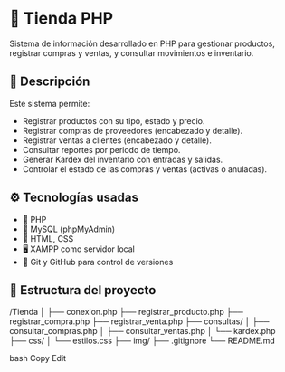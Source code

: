 # 🛒 Tienda PHP

Sistema de información desarrollado en PHP para gestionar productos, registrar compras y ventas, y consultar movimientos e inventario.

## 📌 Descripción

Este sistema permite:
- Registrar productos con su tipo, estado y precio.
- Registrar compras de proveedores (encabezado y detalle).
- Registrar ventas a clientes (encabezado y detalle).
- Consultar reportes por periodo de tiempo.
- Generar Kardex del inventario con entradas y salidas.
- Controlar el estado de las compras y ventas (activas o anuladas).

## ⚙️ Tecnologías usadas

- 🐘 PHP
- 🐬 MySQL (phpMyAdmin)
- 🧰 HTML, CSS
- 🖥️ XAMPP como servidor local
- 📝 Git y GitHub para control de versiones

## 📁 Estructura del proyecto

/Tienda
│
├── conexion.php
├── registrar_producto.php
├── registrar_compra.php
├── registrar_venta.php
├── consultas/
│ ├── consultar_compras.php
│ ├── consultar_ventas.php
│ └── kardex.php
├── css/
│ └── estilos.css
├── img/
├── .gitignore
└── README.md

bash
Copy
Edit


